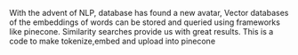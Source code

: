 With the advent of NLP, database has found a new avatar, Vector databases of the embeddings of words can be stored and queried using frameworks like pinecone. Similarity searches provide us with great results. This is a code to make tokenize,embed and upload into pinecone
